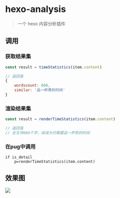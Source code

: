 hexo-analysis
======

> 一个 hexo 内容分析插件

## 调用
### 获取结果集
```javascript
const result = timeStatistics(item.content)

// 返回值
{
    wordscount: 666, 
    similar: '品一杯茶的时间' 
}
```

### 渲染结果集
```javascript
const result = renderTimeStatistics(item.content)

// 返回值
// 全文共666个字，阅读大约需要品一杯茶的时间
```

### 在pug中调用
```pug
if is_detail
    p=renderTimeStatistics(item.content)
```

## 效果图
![](https://alextech-1252251443.cos.ap-guangzhou.myqcloud.com/20200618173058.png)